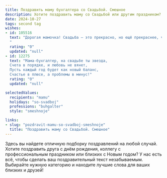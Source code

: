 ```yaml
---
title: Поздравить маму бухгалтера со Свадьбой. Смешное
description: Хотите поздравить маму со Свадьбой или другим праздником? Наш ИИ создаст незабываемое поздравление, а вы обязательно выделитесь среди других.  
date: 2024-10-27
tags: second tag
wishes:
- id: 105516
  text: "Дорогая мамочка! Свадьба – это прекрасно, но ещё прекраснее, что ты, наш главный бухгалтер семейного бюджета, наконец-то нашла человека, который сможет с тобой это всё делить!  Пусть ваша совместная жизнь будет такой же сбалансированной, как ваш годовой отчёт, и такой же прибыльной, как неожиданный налоговый вычет!  Поздравляем с этим важным активом!  Горько! (но не для бюджета!).
  "
  rating: "0"
  updated: "null"
- id: 12275
  text: "Мама-бухгалтер, на свадьбе ты звезда,
  Счета в порядке, и любовь не вянет,
  Пусть каждый год будет как новый баланс,
  Счастье в плюсе, а проблемы в минус!"
  rating: "0"
  updated: "null"

selectedValues:
  recipients: "mamu"
  holidays: "so-svadboj"
  professions: "buhgalter"
  style: "smeshnoje"

links:
- slug: "pozdravit-mamu-so-svadboj-smeshnoje"
  title: "Поздравить маму со Свадьбой. Смешное"
---
```


Здесь вы найдете отличную подборку поздравлений на любой случай.
Хотите поздравить друга с днём рождения, коллегу с профессиональным праздником или близких с Новым годом? У нас есть всё, чтобы сделать ваш поздравительный текст незабываемым. Выбирайте нужную категорию и находите лучшие слова для ваших близких и друзей!
